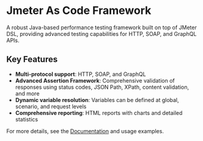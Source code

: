 # Jmeter As Code Framework

A robust Java-based performance testing framework built on top of JMeter DSL, providing advanced testing capabilities for HTTP, SOAP, and GraphQL APIs.

## Key Features

- **Multi-protocol support**: HTTP, SOAP, and GraphQL
- **Advanced Assertion Framework**: Comprehensive validation of responses using status codes, JSON Path, XPath, content validation, and more
- **Dynamic variable resolution**: Variables can be defined at global, scenario, and request levels
- **Comprehensive reporting**: HTML reports with charts and detailed statistics

For more details, see the [Documentation](https://jmeterascode.github.io) and usage examples.
